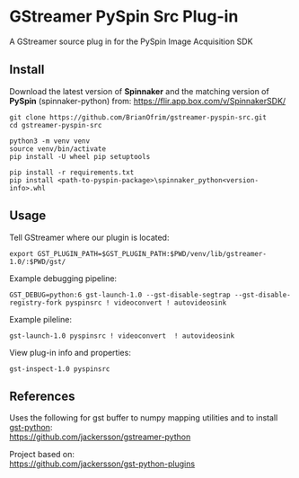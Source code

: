 # GStreamer PySpin Src Plug-in

A GStreamer source plug in for the PySpin Image Acquisition SDK

## Install

Download the latest version of **Spinnaker** and the matching version of **PySpin** (spinnaker-python) from:
https://flir.app.box.com/v/SpinnakerSDK/

    git clone https://github.com/BrianOfrim/gstreamer-pyspin-src.git
    cd gstreamer-pyspin-src

    python3 -m venv venv
    source venv/bin/activate
    pip install -U wheel pip setuptools

    pip install -r requirements.txt
    pip install <path-to-pyspin-package>\spinnaker_python<version-info>.whl

## Usage

Tell GStreamer where our plugin is located:

    export GST_PLUGIN_PATH=$GST_PLUGIN_PATH:$PWD/venv/lib/gstreamer-1.0/:$PWD/gst/

Example debugging pipeline:

    GST_DEBUG=python:6 gst-launch-1.0 --gst-disable-segtrap --gst-disable-registry-fork pyspinsrc ! videoconvert ! autovideosink

Example pileline:

    gst-launch-1.0 pyspinsrc ! videoconvert  ! autovideosink

View plug-in info and properties:

    gst-inspect-1.0 pyspinsrc

## References

Uses the following for gst buffer to numpy mapping utilities and to install [gst-python](https://github.com/GStreamer/gst-python):  
https://github.com/jackersson/gstreamer-python

Project based on:  
https://github.com/jackersson/gst-python-plugins